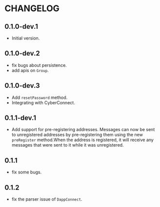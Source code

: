 # CHANGELOG

## 0.1.0-dev.1

- Initial version.

## 0.1.0-dev.2

- fix bugs about persistence.
- add apis on `Group`.

## 0.1.0-dev.3

- Add `resetPassword` method.
- Integrating with CyberConnect.

## 0.1.1-dev.1

- Add support for pre-registering addresses. Messages can now be sent to unregistered addresses by pre-registering them using the new `preRegister` method.When the address is registered, it will receive any messages that were sent to it while it was unregistered.

## 0.1.1

- fix some bugs.

## 0.1.2

- fix the parser issue of `DappConnect`.
